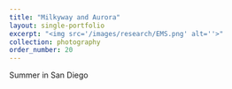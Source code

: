 ```yaml
---
title: "Milkyway and Aurora"
layout: single-portfolio
excerpt: "<img src='/images/research/EMS.png' alt=''>"
collection: photography
order_number: 20
---
```


Summer in San Diego